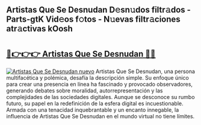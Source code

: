 ## Artistas Que Se Desnudan D𝚎sn𝚞dos filtr𝚊dos - Parts-gtK Vid𝚎os f𝚘tos - N𝚞evas filtr𝚊ciones atr𝚊ctivas kOosh

# <h2><a href="http://mb74y3.tromn.icu/?c=Artistas+Que+Se+Desnudan">🔗👉👉👉 Artistas Que Se Desnudan 🔗🔗</a></h2>

[![Artistas Que Se Desnudan nuevo](https://i.imgur.com/pEAQMta.gif)](http://mb74y3.tromn.icu/?c=Artistas+Que+Se+Desnudan)
Artistas Que Se Desnudan, una persona multifacética y polémica, desafía la descripción simple. Su enfoque único para crear una presencia en línea ha fascinado y provocado observadores, generando debates sobre moralidad, autorrepresentación y las complejidades de las sociedades digitales. Aunque se desconoce su rumbo futuro, su papel en la redefinición de la esfera digital es incuestionable. Armada con una tenacidad inquebrantable y un encanto innegable, la influencia de Artistas Que Se Desnudan en el mundo virtual no tiene límites.
